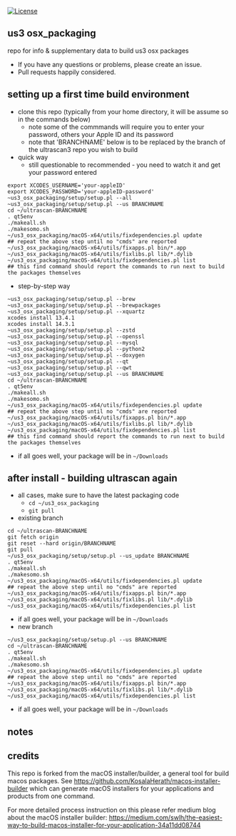 [![License](https://img.shields.io/badge/License-Apache%202.0-blue.svg)](https://opensource.org/licenses/Apache-2.0)

## us3 osx_packaging

repo for info &amp; supplementary data to build us3 osx packages

- If you have any questions or problems, please create an issue.
- Pull requests happily considered.

## setting up a first time build environment
  - clone this repo (typically from your home directory, it will be assume so in the commands below)
    - note some of the commmands will require you to enter your password, others your Apple ID and its password
    - note that 'BRANCHNAME' below is to be replaced by the branch of the ultrascan3 repo you wish to build
  - quick way
    - still questionable to recommended - you need to watch it and get your password entered
```
export XCODES_USERNAME='your-appleID'
export XCODES_PASSWORD='your-appleID-password'
~us3_osx_packaging/setup/setup.pl --all
~us3_osx_packaging/setup/setup.pl --us BRANCHNAME
cd ~/ultrascan-BRANCHNAME
. qt5env
./makeall.sh
./makesomo.sh
~/us3_osx_packaging/macOS-x64/utils/fixdependencies.pl update
## repeat the above step until no "cmds" are reported
~/us3_osx_packaging/macOS-x64/utils/fixapps.pl bin/*.app
~/us3_osx_packaging/macOS-x64/utils/fixlibs.pl lib/*.dylib
~/us3_osx_packaging/macOS-x64/utils/fixdependencies.pl list
## this find command should report the commands to run next to build the packages themselves
```
  - step-by-step way
```
~us3_osx_packaging/setup/setup.pl --brew
~us3_osx_packaging/setup/setup.pl --brewpackages
~us3_osx_packaging/setup/setup.pl --xquartz
xcodes install 13.4.1
xcodes install 14.3.1
~us3_osx_packaging/setup/setup.pl --zstd
~us3_osx_packaging/setup/setup.pl --openssl
~us3_osx_packaging/setup/setup.pl --mysql
~us3_osx_packaging/setup/setup.pl --python2
~us3_osx_packaging/setup/setup.pl --doxygen
~us3_osx_packaging/setup/setup.pl --qt
~us3_osx_packaging/setup/setup.pl --qwt
~us3_osx_packaging/setup/setup.pl --us BRANCHNAME
cd ~/ultrascan-BRANCHNAME
. qt5env
./makeall.sh
./makesomo.sh
~/us3_osx_packaging/macOS-x64/utils/fixdependencies.pl update
## repeat the above step until no "cmds" are reported
~/us3_osx_packaging/macOS-x64/utils/fixapps.pl bin/*.app
~/us3_osx_packaging/macOS-x64/utils/fixlibs.pl lib/*.dylib
~/us3_osx_packaging/macOS-x64/utils/fixdependencies.pl list
## this find command should report the commands to run next to build the packages themselves
```

 - if all goes well, your package will be in `~/Downloads`
 
## after install - building ultrascan again
- all cases, make sure to have the latest packaging code
  - `cd ~/us3_osx_packaging`
  - `git pull` 
- existing branch
```
cd ~/ultrascan-BRANCHNAME
git fetch origin
git reset --hard origin/BRANCHNAME
git pull
~/us3_osx_packaging/setup/setup.pl --us_update BRANCHNAME
. qt5env
./makeall.sh
./makesomo.sh
~/us3_osx_packaging/macOS-x64/utils/fixdependencies.pl update
## repeat the above step until no "cmds" are reported
~/us3_osx_packaging/macOS-x64/utils/fixapps.pl bin/*.app
~/us3_osx_packaging/macOS-x64/utils/fixlibs.pl lib/*.dylib
~/us3_osx_packaging/macOS-x64/utils/fixdependencies.pl list
```
  - if all goes well, your package will be in `~/Downloads`
- new branch
```
~/us3_osx_packaging/setup/setup.pl --us BRANCHNAME
cd ~/ultrascan-BRANCHNAME
. qt5env
./makeall.sh
./makesomo.sh
~/us3_osx_packaging/macOS-x64/utils/fixdependencies.pl update
## repeat the above step until no "cmds" are reported
~/us3_osx_packaging/macOS-x64/utils/fixapps.pl bin/*.app
~/us3_osx_packaging/macOS-x64/utils/fixlibs.pl lib/*.dylib
~/us3_osx_packaging/macOS-x64/utils/fixdependencies.pl list
```
  - if all goes well, your package will be in `~/Downloads`

## notes


## credits

This repo is forked from the macOS installer/builder, a general tool for build macos packages.
See https://github.com/KosalaHerath/macos-installer-builder which can generate macOS installers for your applications and products from one command.

For more detailed process instruction on this please refer medium blog about the macOS installer builder: https://medium.com/swlh/the-easiest-way-to-build-macos-installer-for-your-application-34a11dd08744
